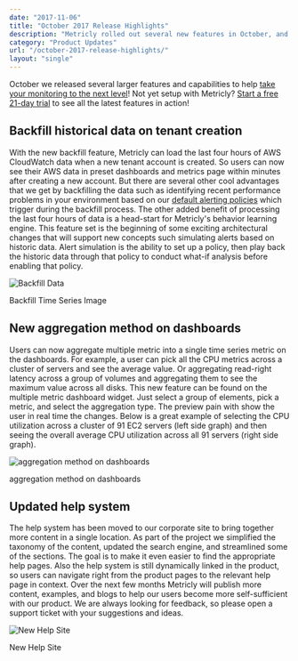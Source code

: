 ```yaml
---
date: "2017-11-06"
title: "October 2017 Release Highlights"
description: "Metricly rolled out several new features in October, and we are incredibly excited to share them with you."
category: "Product Updates"
url: "/october-2017-release-highlights/"
layout: "single"
---
```


October we released several larger features and capabilities to help [take your monitoring to the next level](/evaluate-monitoring-strategy)! Not yet setup with Metricly? [Start a free 21-day trial](/signup) to see all the latest features in action!

Backfill historical data on tenant creation
-------------------------------------------

With the new backfill feature, Metricly can load the last four hours of AWS CloudWatch data when a new tenant account is created. So users can now see their AWS data in preset dashboards and metrics page within minutes after creating a new account. But there are several other cool advantages that we get by backfilling the data such as identifying recent performance problems in your environment based on our [default alerting policies](/support/events/policies/default-policies) which trigger during the backfill process. The other added benefit of processing the last four hours of data is a head-start for Metricly's behavior learning engine. This feature set is the beginning of some exciting architectural changes that will support new concepts such simulating alerts based on historic data. Alert simulation is the ability to set up a policy, then play back the historic data through that policy to conduct what-if analysis before enabling that policy.

![Backfill Data](/wp-content/uploads/2017/11/timeSeriesImage-1024x503.png)

Backfill Time Series Image

New aggregation method on dashboards
------------------------------------

Users can now aggregate multiple metric into a single time series metric on the dashboards. For example, a user can pick all the CPU metrics across a cluster of servers and see the average value. Or aggregating read-right latency across a group of volumes and aggregating them to see the maximum value across all disks. This new feature can be found on the multiple metric dashboard widget. Just select a group of elements, pick a metric, and select the aggregation type. The preview pain with show the user in real time the changes. Below is a great example of selecting the CPU utilization across a cluster of 91 EC2 servers (left side graph) and then seeing the overall average CPU utilization across all 91 servers (right side graph).

![aggregation method on dashboards](/wp-content/uploads/2017/10/aggWidgetsFull-1024x503.png)

aggregation method on dashboards

Updated help system
-------------------

The help system has been moved to our corporate site to bring together more content in a single location. As part of the project we simplified the taxonomy of the content, updated the search engine, and streamlined some of the sections. The goal is to make it even easier to find the appropriate help pages. Also the help system is still dynamically linked in the product, so users can navigate right from the product pages to the relevant help page in context. Over the next few months Metricly will publish more content, examples, and blogs to help our users become more self-sufficient with our product. We are always looking for feedback, so please open a support ticket with your suggestions and ideas.

![New Help Site](/wp-content/uploads/2017/11/helpPage-1024x645.png)

New Help Site
